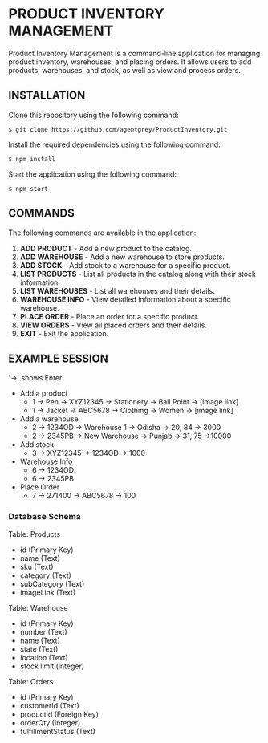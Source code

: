 # PRODUCT INVENTORY MANAGEMENT

Product Inventory Management is a command-line application for managing product inventory, warehouses, and placing orders. It allows users to add products, warehouses, and stock, as well as view and process orders.

## INSTALLATION

Clone this repository using the following command:
```
$ git clone https://github.com/agentgrey/ProductInventory.git
```
Install the required dependencies using the following command:
```
$ npm install 
```
Start the application using the following command:
```
$ npm start 
```
## COMMANDS
The following commands are available in the application:
 1. **ADD PRODUCT** - Add a new product to the catalog.
 2. **ADD WAREHOUSE** - Add a new warehouse to store products.
 3. **ADD STOCK** - Add stock to a warehouse for a specific product.
 4.  **LIST PRODUCTS** - List all products in the catalog along with their stock information.
 5. **LIST WAREHOUSES** - List all warehouses and their details.
 6. **WAREHOUSE INFO** - View detailed information about a specific warehouse.
 7. **PLACE ORDER** - Place an order for a specific product.
 8. **VIEW ORDERS** - View all placed orders and their details.
 9. **EXIT** - Exit the application.

## EXAMPLE SESSION
  '->' shows Enter
  - Add a product
    - 1 -> Pen -> XYZ12345 -> Stationery -> Ball Point -> [image link]
    - 1 -> Jacket -> ABC5678 -> Clothing -> Women -> [image link]
  - Add a warehouse
    - 2 -> 1234OD -> Warehouse 1 -> Odisha -> 20, 84 -> 3000
    - 2 -> 2345PB -> New Warehouse -> Punjab -> 31, 75 ->10000
  - Add stock
    - 3 -> XYZ12345 -> 1234OD -> 1000
  - Warehouse Info
    - 6 -> 1234OD
    - 6 -> 2345PB
  - Place Order
     - 7 -> 271400 -> ABC5678 -> 100
  
### Database Schema
Table: Products
- id (Primary Key)
- name (Text)
- sku (Text)
- category (Text)
- subCategory (Text)
- imageLink (Text)

 Table: Warehouse
 - id (Primary Key)
 - number (Text)
 - name (Text)
 - state (Text)
 - location (Text)
 - stock limit (integer)

Table: Orders
- id (Primary Key)
- customerId (Text)
- productId (Foreign Key)
- orderQty (Integer)
- fulfillmentStatus (Text)
